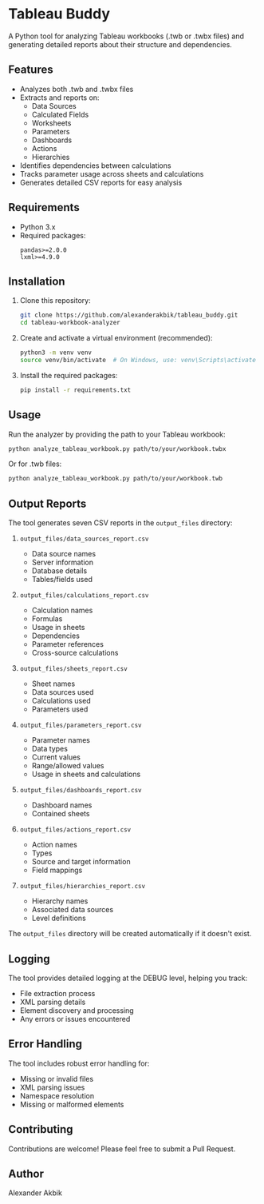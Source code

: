 # Tableau Buddy

A Python tool for analyzing Tableau workbooks (.twb or .twbx files) and generating detailed reports about their structure and dependencies.

## Features

- Analyzes both .twb and .twbx files
- Extracts and reports on:
  - Data Sources
  - Calculated Fields
  - Worksheets
  - Parameters
  - Dashboards
  - Actions
  - Hierarchies
- Identifies dependencies between calculations
- Tracks parameter usage across sheets and calculations
- Generates detailed CSV reports for easy analysis

## Requirements

- Python 3.x
- Required packages:
  ```
  pandas>=2.0.0
  lxml>=4.9.0
  ```

## Installation

1. Clone this repository:
   ```bash
   git clone https://github.com/alexanderakbik/tableau_buddy.git
   cd tableau-workbook-analyzer
   ```

2. Create and activate a virtual environment (recommended):
   ```bash
   python3 -m venv venv
   source venv/bin/activate  # On Windows, use: venv\Scripts\activate
   ```

3. Install the required packages:
   ```bash
   pip install -r requirements.txt
   ```

## Usage

Run the analyzer by providing the path to your Tableau workbook:

```bash
python analyze_tableau_workbook.py path/to/your/workbook.twbx
```

Or for .twb files:

```bash
python analyze_tableau_workbook.py path/to/your/workbook.twb
```

## Output Reports

The tool generates seven CSV reports in the `output_files` directory:

1. `output_files/data_sources_report.csv`
   - Data source names
   - Server information
   - Database details
   - Tables/fields used

2. `output_files/calculations_report.csv`
   - Calculation names
   - Formulas
   - Usage in sheets
   - Dependencies
   - Parameter references
   - Cross-source calculations

3. `output_files/sheets_report.csv`
   - Sheet names
   - Data sources used
   - Calculations used
   - Parameters used

4. `output_files/parameters_report.csv`
   - Parameter names
   - Data types
   - Current values
   - Range/allowed values
   - Usage in sheets and calculations

5. `output_files/dashboards_report.csv`
   - Dashboard names
   - Contained sheets

6. `output_files/actions_report.csv`
   - Action names
   - Types
   - Source and target information
   - Field mappings

7. `output_files/hierarchies_report.csv`
   - Hierarchy names
   - Associated data sources
   - Level definitions

The `output_files` directory will be created automatically if it doesn't exist.

## Logging

The tool provides detailed logging at the DEBUG level, helping you track:
- File extraction process
- XML parsing details
- Element discovery and processing
- Any errors or issues encountered

## Error Handling

The tool includes robust error handling for:
- Missing or invalid files
- XML parsing issues
- Namespace resolution
- Missing or malformed elements

## Contributing

Contributions are welcome! Please feel free to submit a Pull Request.

## Author

Alexander Akbik